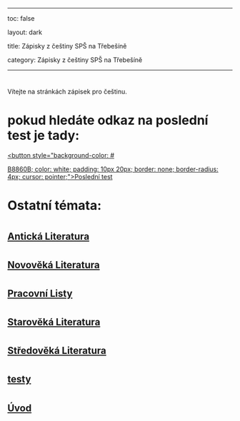 
---

toc: false

layout: dark

title: Zápisky z češtiny SPŠ na Třebešíně

category: Zápisky z češtiny SPŠ na Třebešíně

---










#

 Vítejte na stránkách zápisek pro češtinu.












#


# pokud hledáte odkaz na poslední test je tady:



<a href="./Novověká%20Literatura/Venkovská%20próza%20a%20drama%2C%20Městská%20próza">

  <button style="background-color: #

B8860B; color: white; padding: 10px 20px; border: none; border-radius: 4px; cursor: pointer;">Poslední test</button>

</a>












#


# Ostatní témata:












#


## [Antická Literatura](Antická%20Literatura)












#


## [Novověká Literatura](Novověká%20Literatura)












#


## [Pracovní Listy](Pracovní%20Listy)












#


## [Starověká Literatura](Starověká%20Literatura)












#


## [Středověká Literatura](Středověká%20Literatura)












#


## [testy](testy)












#


## [Úvod](Úvod)
